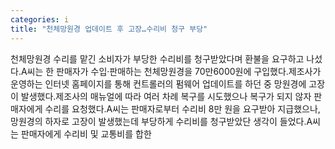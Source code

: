 ```yaml
---
categories: i
title: "천체망원경 업데이트 후 고장…수리비 청구 부당"
---
```

천체망원경 수리를 맡긴 소비자가 부당한 수리비를 청구받았다며 환불을 요구하고 나섰다.A씨는 한 판매자가 수입·판매하는 천체망원경을 70만6000원에 구입했다.제조사가 운영하는 인터넷 홈페이지를 통해 컨트롤러의 펌웨어 업데이트를 하던 중 망원경에 고장이 발생했다.제조사의 매뉴얼에 따라 여러 차례 복구를 시도했으나 복구가 되지 않자 판매자에게 수리를 요청했다.A씨는 판매자로부터 수리비 8만 원을 요구받아 지급했으나, 망원경의 하자로 고장이 발생했는데 부당하게 수리비를 청구받았단 생각이 들었다.A씨는 판매자에게 수리비 및 교통비를 합한